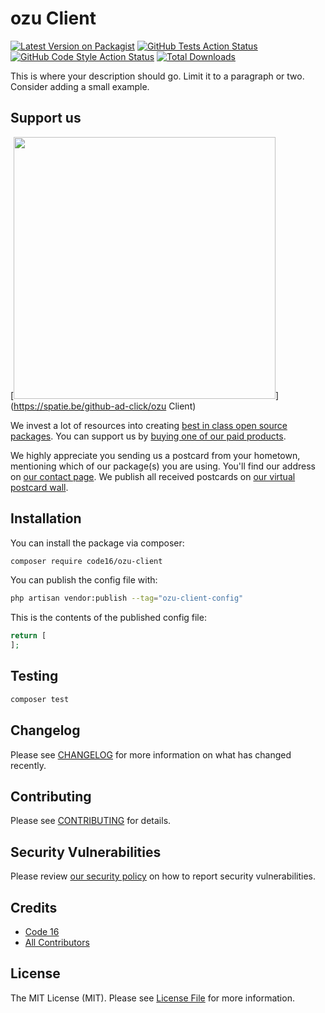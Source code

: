 # ozu Client

[![Latest Version on Packagist](https://img.shields.io/packagist/v/code16/ozu-client.svg?style=flat-square)](https://packagist.org/packages/code16/ozu-client)
[![GitHub Tests Action Status](https://img.shields.io/github/actions/workflow/status/code16/ozu-client/run-tests.yml?branch=main&label=tests&style=flat-square)](https://github.com/code16/ozu-client/actions?query=workflow%3Arun-tests+branch%3Amain)
[![GitHub Code Style Action Status](https://img.shields.io/github/actions/workflow/status/code16/ozu-client/fix-php-code-style-issues.yml?branch=main&label=code%20style&style=flat-square)](https://github.com/code16/ozu-client/actions?query=workflow%3A"Fix+PHP+code+style+issues"+branch%3Amain)
[![Total Downloads](https://img.shields.io/packagist/dt/code16/ozu-client.svg?style=flat-square)](https://packagist.org/packages/code16/ozu-client)

This is where your description should go. Limit it to a paragraph or two. Consider adding a small example.

## Support us

[<img src="https://github-ads.s3.eu-central-1.amazonaws.com/ozu Client.jpg?t=1" width="419px" />](https://spatie.be/github-ad-click/ozu Client)

We invest a lot of resources into creating [best in class open source packages](https://spatie.be/open-source). You can support us by [buying one of our paid products](https://spatie.be/open-source/support-us).

We highly appreciate you sending us a postcard from your hometown, mentioning which of our package(s) you are using. You'll find our address on [our contact page](https://spatie.be/about-us). We publish all received postcards on [our virtual postcard wall](https://spatie.be/open-source/postcards).

## Installation

You can install the package via composer:

```bash
composer require code16/ozu-client
```

You can publish the config file with:

```bash
php artisan vendor:publish --tag="ozu-client-config"
```

This is the contents of the published config file:

```php
return [
];
```

## Testing

```bash
composer test
```

## Changelog

Please see [CHANGELOG](CHANGELOG.md) for more information on what has changed recently.

## Contributing

Please see [CONTRIBUTING](CONTRIBUTING.md) for details.

## Security Vulnerabilities

Please review [our security policy](../../security/policy) on how to report security vulnerabilities.

## Credits

- [Code 16](https://github.com/code16)
- [All Contributors](../../contributors)

## License

The MIT License (MIT). Please see [License File](LICENSE.md) for more information.
